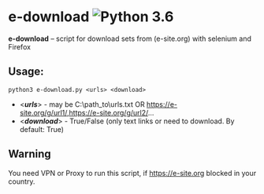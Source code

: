 e-download ![Python 3.6](https://pp.userapi.com/c846523/v846523407/b716d/N3RXKWFcPS0.jpg)
======
**e-download** – script for download sets from (e-site.org) with selenium and Firefox

Usage:
------------
```shell
python3 e-download.py <urls> <download>
```

* <***urls***> - may be C:\path_to\urls.txt OR https://e-site.org/g/url1/,https://e-site.org/g/url2/...
* <***download***> - True/False (only text links or need to download. By default: True)

Warning
------------
You need VPN or Proxy to run this script, if https://e-site.org blocked in your country.

